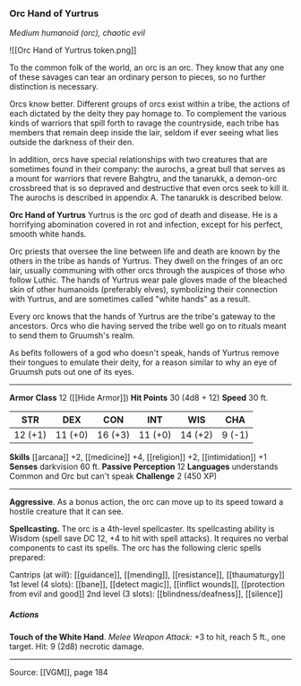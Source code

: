 ### Orc Hand of Yurtrus
_Medium humanoid (orc), chaotic evil_

![[Orc Hand of Yurtrus token.png]]

To the common folk of the world, an orc is an orc. They know that any one of these savages can tear an ordinary person to pieces, so no further distinction is necessary.

Orcs know better. Different groups of orcs exist within a tribe, the actions of each dictated by the deity they pay homage to. To complement the various kinds of warriors that spill forth to ravage the countryside, each tribe has members that remain deep inside the lair, seldom if ever seeing what lies outside the darkness of their den.

In addition, orcs have special relationships with two creatures that are sometimes found in their company: the aurochs, a great bull that serves as a mount for warriors that revere Bahgtru, and the tanarukk, a demon-orc crossbreed that is so depraved and destructive that even orcs seek to kill it. The aurochs is described in appendix A. The tanarukk is described below.


**Orc Hand of Yurtrus** Yurtrus is the orc god of death and disease. He is a horrifying abomination covered in rot and infection, except for his perfect, smooth white hands.

Orc priests that oversee the line between life and death are known by the others in the tribe as hands of Yurtrus. They dwell on the fringes of an orc lair, usually communing with other orcs through the auspices of those who follow Luthic. The hands of Yurtrus wear pale gloves made of the bleached skin of other humanoids (preferably elves), symbolizing their connection with Yurtrus, and are sometimes called "white hands" as a result.

Every orc knows that the hands of Yurtrus are the tribe's gateway to the ancestors. Orcs who die having served the tribe well go on to rituals meant to send them to Gruumsh's realm.

As befits followers of a god who doesn't speak, hands of Yurtrus remove their tongues to emulate their deity, for a reason similar to why an eye of Gruumsh puts out one of its eyes.






---

**Armor Class** 12 ([[Hide Armor]])
**Hit Points** 30 (4d8 + 12)
**Speed** 30 ft.

| STR     | DEX     | CON     | INT     | WIS     | CHA     |
|---------|---------|---------|---------|---------|---------|
| 12 (+1) | 11 (+0) | 16 (+3) | 11 (+0) | 14 (+2) | 9 (-1) |

**Skills** [[arcana]] +2, [[medicine]] +4, [[religion]] +2, [[intimidation]] +1
**Senses** darkvision 60 ft.
**Passive Perception** 12
**Languages** understands Common and Orc but can't speak
**Challenge** 2 (450 XP)

---

**Aggressive**. As a bonus action, the orc can move up to its speed toward a hostile creature that it can see.

**Spellcasting.** The orc is a 4th-level spellcaster. Its spellcasting ability is Wisdom (spell save DC 12, +4 to hit with spell attacks). It requires no verbal components to cast its spells. The orc has the following cleric spells prepared:

Cantrips (at will): [[guidance]], [[mending]], [[resistance]], [[thaumaturgy]]
1st level (4 slots): [[bane]], [[detect magic]], [[inflict wounds]], [[protection from evil and good]]
2nd level (3 slots): [[blindness/deafness]], [[silence]]

##### Actions
**Touch of the White Hand**. _Melee Weapon Attack:_ +3 to hit, reach 5 ft., one target. Hit: 9 (2d8) necrotic damage.


---

Source: [[VGM]], page 184